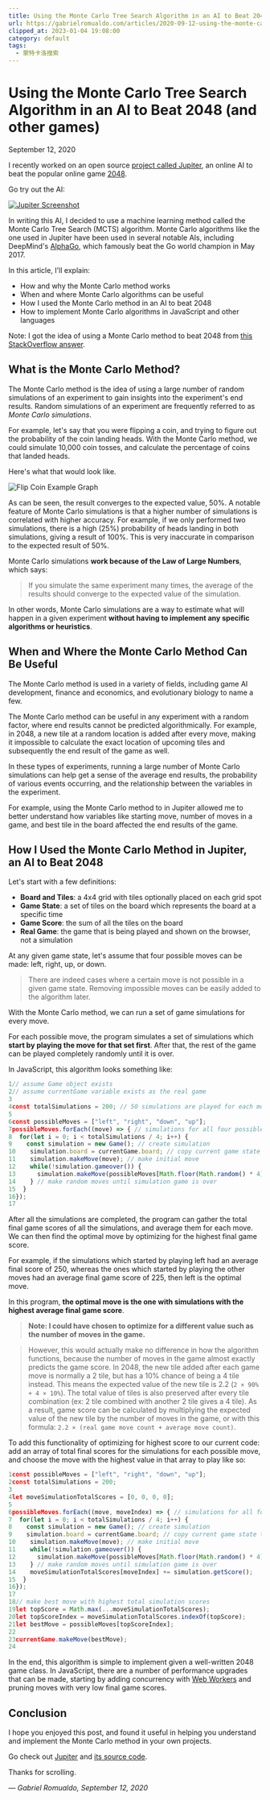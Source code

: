 ```yaml
---
title: Using the Monte Carlo Tree Search Algorithm in an AI to Beat 2048 (and other games)
url: https://gabrielromualdo.com/articles/2020-09-12-using-the-monte-carlo-tree-search-algorithm-in-an-ai-to-beat-2048-and-other-games
clipped_at: 2023-01-04 19:08:00
category: default
tags:
  - 蒙特卡洛搜索
---
```


# Using the Monte Carlo Tree Search Algorithm in an AI to Beat 2048 (and other games)

September 12, 2020

I recently worked on an open source [project called Jupiter](https://jupiter.xtrp.io/), an online AI to beat the popular online game [2048](http://play2048.co/).

Go try out the AI:

[![Jupiter Screenshot](assets/1672830480-292a02cfff9cdb6ef972257eb64615b5.png)](https://jupiter.xtrp.io/)

In writing this AI, I decided to use a machine learning method called the Monte Carlo Tree Search (MCTS) algorithm. Monte Carlo algorithms like the one used in Jupiter have been used in several notable AIs, including DeepMind's [AlphaGo](https://deepmind.com/research/case-studies/alphago-the-story-so-far), which famously beat the Go world champion in May 2017.

In this article, I'll explain:

*   How and why the Monte Carlo method works
*   When and where Monte Carlo algorithms can be useful
*   How I used the Monte Carlo method in an AI to beat 2048
*   How to implement Monte Carlo algorithms in JavaScript and other languages

Note: I got the idea of using a Monte Carlo method to beat 2048 from [this StackOverflow answer](https://stackoverflow.com/a/23853848/10007107).

## What is the Monte Carlo Method?

The Monte Carlo method is the idea of using a large number of random simulations of an experiment to gain insights into the experiment's end results. Random simulations of an experiment are frequently referred to as _Monte Carlo simulations_.

For example, let's say that you were flipping a coin, and trying to figure out the probability of the coin landing heads. With the Monte Carlo method, we could simulate 10,000 coin tosses, and calculate the percentage of coins that landed heads.

Here's what that would look like.

![Flip Coin Example Graph](assets/1672830480-20da878155459b082c235b7b246ffbdf.png)

As can be seen, the result converges to the expected value, 50%. A notable feature of Monte Carlo simulations is that a higher number of simulations is correlated with higher accuracy. For example, if we only performed two simulations, there is a high (25%) probability of heads landing in both simulations, giving a result of 100%. This is very inaccurate in comparison to the expected result of 50%.

Monte Carlo simulations **work because of the Law of Large Numbers**, which says:

> If you simulate the same experiment many times, the average of the results should converge to the expected value of the simulation.

In other words, Monte Carlo simulations are a way to estimate what will happen in a given experiment **without having to implement any specific algorithms or heuristics**.

## When and Where the Monte Carlo Method Can Be Useful

The Monte Carlo method is used in a variety of fields, including game AI development, finance and economics, and evolutionary biology to name a few.

The Monte Carlo method can be useful in any experiment with a random factor, where end results cannot be predicted algorithmically. For example, in 2048, a new tile at a random location is added after every move, making it impossible to calculate the exact location of upcoming tiles and subsequently the end result of the game as well.

In these types of experiments, running a large number of Monte Carlo simulations can help get a sense of the average end results, the probability of various events occurring, and the relationship between the variables in the experiment.

For example, using the Monte Carlo method to in Jupiter allowed me to better understand how variables like starting move, number of moves in a game, and best tile in the board affected the end results of the game.

## How I Used the Monte Carlo Method in Jupiter, an AI to Beat 2048

Let's start with a few definitions:

*   **Board and Tiles**: a 4x4 grid with tiles optionally placed on each grid spot
*   **Game State**: a set of tiles on the board which represents the board at a specific time
*   **Game Score**: the sum of all the tiles on the board
*   **Real Game**: the game that is being played and shown on the browser, not a simulation

At any given game state, let's assume that four possible moves can be made: left, right, up, or down.

> There are indeed cases where a certain move is not possible in a given game state. Removing impossible moves can be easily added to the algorithm later.

With the Monte Carlo method, we can run a set of game simulations for every move.

For each possible move, the program simulates a set of simulations which **start by playing the move for that set first**. After that, the rest of the game can be played completely randomly until it is over.

In JavaScript, this algorithm looks something like:

```javascript
1// assume Game object exists
2// assume currentGame variable exists as the real game
3
4const totalSimulations = 200; // 50 simulations are played for each move 
5
6const possibleMoves = ["left", "right", "down", "up"];
7possibleMoves.forEach((move) => { // simulations for all four possible starting moves
8  for(let i = 0; i < totalSimulations / 4; i++) {
9    const simulation = new Game(); // create simulation
10    simulation.board = currentGame.board; // copy current game state to simulation
11    simulation.makeMove(move); // make initial move
12    while(!simulation.gameover()) {
13      simulation.makeMove(possibleMoves[Math.floor(Math.random() * 4)]);
14    } // make random moves until simulation game is over
15  }
16});
17
```

After all the simulations are completed, the program can gather the total final game scores of all the simulations, and average them for each move. We can then find the optimal move by optimizing for the highest final game score.

For example, if the simulations which started by playing left had an average final score of 250, whereas the ones which started by playing the other moves had an average final game score of 225, then left is the optimal move.

In this program, **the optimal move is the one with simulations with the highest average final game score**.

> **Note: I could have chosen to optimize for a different value such as the number of moves in the game.**

> However, this would actually make no difference in how the algorithm functions, because the number of moves in the game almost exactly predicts the game score. In 2048, the new tile added after each game move is normally a 2 tile, but has a 10% chance of being a 4 tile instead. This means the expected value of the new tile is 2.2 (`2 × 90% + 4 × 10%`). The total value of tiles is also preserved after every tile combination (ex: 2 tile combined with another 2 tile gives a 4 tile). As a result, game score can be calculated by multiplying the expected value of the new tile by the number of moves in the game, or with this formula: `2.2 × (real game move count + average move count)`.

To add this functionality of optimizing for highest score to our current code: add an array of total final scores for the simulations for each possible move, and choose the move with the highest value in that array to play like so:

```javascript
1const possibleMoves = ["left", "right", "down", "up"];
2const totalSimulations = 200;
3
4let moveSimulationTotalScores = [0, 0, 0, 0];
5
6possibleMoves.forEach((move, moveIndex) => { // simulations for all four possible starting moves
7  for(let i = 0; i < totalSimulations / 4; i++) {
8    const simulation = new Game(); // create simulation
9    simulation.board = currentGame.board; // copy current game state to simulation
10    simulation.makeMove(move); // make initial move
11    while(!simulation.gameover()) {
12      simulation.makeMove(possibleMoves[Math.floor(Math.random() * 4)]);
13    } // make random moves until simulation game is over
14    moveSimulationTotalScores[moveIndex] += simulation.getScore();
15  }
16});
17
18// make best move with highest total simulation scores
19let topScore = Math.max(...moveSimulationTotalScores);
20let topScoreIndex = moveSimulationTotalScores.indexOf(topScore);
21let bestMove = possibleMoves[topScoreIndex];
22
23currentGame.makeMove(bestMove);
24
```

In the end, this algorithm is simple to implement given a well-written 2048 game class. In JavaScript, there are a number of performance upgrades that can be made, starting by adding concurrency with [Web Workers](https://developer.mozilla.org/en-US/docs/Web/API/Web_Workers_API) and pruning moves with very low final game scores.

## Conclusion

I hope you enjoyed this post, and found it useful in helping you understand and implement the Monte Carlo method in your own projects.

Go check out [Jupiter](https://jupiter.xtrp.io/) and [its source code](https://github.com/xtrp/jupiter).

Thanks for scrolling.

_— Gabriel Romualdo, September 12, 2020_